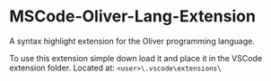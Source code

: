 # MSCode-Oliver-Lang-Extension

A syntax highlight extension for the Oliver programming language.

To use this extension simple down load it and place it in the VSCode extension folder.  Located at:
`
<user>\.vscode\extensions\
`
